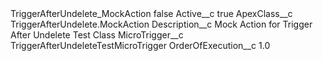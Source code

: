 <?xml version="1.0" encoding="UTF-8"?>
<CustomMetadata xmlns="http://soap.sforce.com/2006/04/metadata" xmlns:xsi="http://www.w3.org/2001/XMLSchema-instance" xmlns:xsd="http://www.w3.org/2001/XMLSchema">
    <label>TriggerAfterUndelete_MockAction</label>
    <protected>false</protected>
    <values>
        <field>Active__c</field>
        <value xsi:type="xsd:boolean">true</value>
    </values>
    <values>
        <field>ApexClass__c</field>
        <value xsi:type="xsd:string">TriggerAfterUndelete.MockAction</value>
    </values>
    <values>
        <field>Description__c</field>
        <value xsi:type="xsd:string">Mock Action for Trigger After Undelete Test Class</value>
    </values>
    <values>
        <field>MicroTrigger__c</field>
        <value xsi:type="xsd:string">TriggerAfterUndeleteTestMicroTrigger</value>
    </values>
    <values>
        <field>OrderOfExecution__c</field>
        <value xsi:type="xsd:double">1.0</value>
    </values>
</CustomMetadata>
